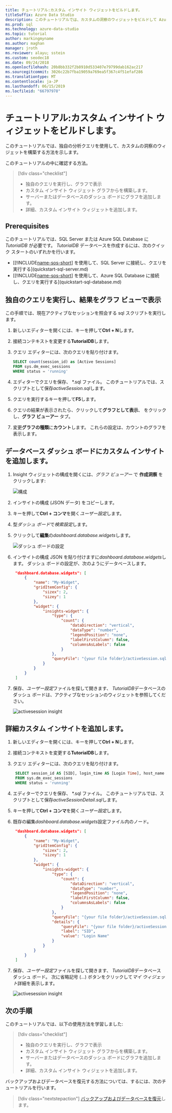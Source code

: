 ```yaml
---
title: チュートリアル:カスタム インサイト ウィジェットをビルドします。
titleSuffix: Azure Data Studio
description: このチュートリアルでは、カスタムの洞察のウィジェットをビルドして Azure Data Studio でのデータベースとサーバーのダッシュ ボードに追加する方法について説明します。
ms.prod: sql
ms.technology: azure-data-studio
ms.topic: tutorial
author: markingmyname
ms.author: maghan
manager: jroth
ms.reviewer: alayu; sstein
ms.custom: seodec18
ms.date: 09/24/2018
ms.openlocfilehash: 20b8bb332f2b8910d533407e79799dab162ac217
ms.sourcegitcommit: 3026c22b7fba19059a769ea5f367c4f51efaf286
ms.translationtype: MT
ms.contentlocale: ja-JP
ms.lasthandoff: 06/15/2019
ms.locfileid: "66797978"
---
```

# <a name="tutorial-build-a-custom-insight-widget"></a>チュートリアル:カスタム インサイト ウィジェットをビルドします。

このチュートリアルでは、独自の分析クエリを使用して、カスタムの洞察のウィジェットを構築する方法を示します。

このチュートリアルの中に確認する方法。
> [!div class="checklist"]
> * 独自のクエリを実行し、グラフで表示
> * カスタム インサイト ウィジェット グラフからを構築します。
> * サーバーまたはデータベースのダッシュ ボードにグラフを追加します。
> * 詳細、カスタム インサイト ウィジェットを追加します。

## <a name="prerequisites"></a>Prerequisites

このチュートリアルでは、SQL Server または Azure SQL Database に *TutorialDB* が必要です。 *TutorialDB* データベースを作成するには、次のクイック スタートのいずれかを行います。

- [[!INCLUDE[name-sos-short](../includes/name-sos-short.md)] を使用して、SQL Server に接続し、クエリを実行する](quickstart-sql-server.md)
- [[!INCLUDE[name-sos-short](../includes/name-sos-short.md)] を使用して、Azure SQL Database に接続し、クエリを実行する](quickstart-sql-database.md)


## <a name="run-your-own-query-and-view-the-result-in-a-chart-view"></a>独自のクエリを実行し、結果をグラフ ビューで表示
この手順では、現在アクティブなセッションを照会する sql スクリプトを実行します。

1. 新しいエディターを開くには、キーを押して**Ctrl + N**します。 

2. 接続コンテキストを変更する**TutorialDB**します。

3. クエリ エディターには、次のクエリを貼り付けます。

   ```sql
   SELECT count(session_id) as [Active Sessions]
   FROM sys.dm_exec_sessions
   WHERE status = 'running'
   ```

4. エディターでクエリを保存、 \*.sql ファイル。 このチュートリアルでは、スクリプトとして保存*activeSession.sql*します。

5. クエリを実行するキーを押して**F5**します。

6. クエリの結果が表示されたら、クリックして**グラフとして表示**、 をクリックし、**グラフ ビューアー**  タブ。

7. 変更**グラフの種類**に**カウント**します。 これらの設定は、カウントのグラフを表示します。

## <a name="add-the-custom-insight-to-the-database-dashboard"></a>データベース ダッシュ ボードにカスタム インサイトを追加します。

1. Insight ウィジェットの構成を開くには、*グラフ ビューアー* で **作成洞察** をクリックします:

   ![構成](./media/tutorial-build-custom-insight-sql-server/create-insight.png)
   
2. インサイトの構成 (JSON データ) をコピーします。 

3. キーを押して**Ctrl + コンマ**を開く*ユーザー設定*します。

4. 型*ダッシュ ボード*で*検索設定*します。

5. クリックして**編集**の*dashboard.database.widgets*します。

   ![ダッシュ ボードの設定](./media/tutorial-build-custom-insight-sql-server/dashboard-settings.png)

6. インサイトの構成 JSON を貼り付けますに*dashboard.database.widgets*します。 ダッシュ ボードの設定が、次のようにデータベースします。

   ```json
    "dashboard.database.widgets": [
        {
            "name": "My-Widget",
            "gridItemConfig": {
                "sizex": 2,
                "sizey": 1
            },
            "widget": {
                "insights-widget": {
                    "type": {
                        "count": {
                            "dataDirection": "vertical",
                            "dataType": "number",
                            "legendPosition": "none",
                            "labelFirstColumn": false,
                            "columnsAsLabels": false
                        }
                    },
                    "queryFile": "{your file folder}/activeSession.sql"
                }
            }
        }
    ]
   ```

7. 保存、*ユーザー設定*ファイルを探して開きます、 *TutorialDB*データベースのダッシュ ボードは、アクティブなセッションのウィジェットを参照してください。

   ![activesession insight](./media/tutorial-build-custom-insight-sql-server/insight-activesession-dashboard.png)

## <a name="add-details-to-custom-insight"></a>詳細カスタム インサイトを追加します。

1. 新しいエディターを開くには、キーを押して**Ctrl + N**します。

2. 接続コンテキストを変更する**TutorialDB**します。

3. クエリ エディターには、次のクエリを貼り付けます。

   ```sql
    SELECT session_id AS [SID], login_time AS [Login Time], host_name AS [Host Name], program_name AS [Program Name], login_name AS [Login Name]
    FROM sys.dm_exec_sessions
    WHERE status = 'running'
   ```

4. エディターでクエリを保存、 \*.sql ファイル。 このチュートリアルでは、スクリプトとして保存*activeSessionDetail.sql*します。

5. キーを押して**Ctrl + コンマ**を開く*ユーザー設定*します。

6. 既存の編集*dashboard.database.widgets*設定ファイル内のノード。

   ```json
    "dashboard.database.widgets": [
        {
            "name": "My-Widget",
            "gridItemConfig": {
                "sizex": 2,
                "sizey": 1
            },
            "widget": {
                "insights-widget": {
                    "type": {
                        "count": {
                            "dataDirection": "vertical",
                            "dataType": "number",
                            "legendPosition": "none",
                            "labelFirstColumn": false,
                            "columnsAsLabels": false
                        }
                    },
                    "queryFile": "{your file folder}/activeSession.sql",
                    "details": {
                        "queryFile": "{your file folder}/activeSessionDetail.sql",
                        "label": "SID",
                        "value": "Login Name"
                    }
                }
            }
        }
    ]
   ```

7. 保存、*ユーザー設定*ファイルを探して開きます、 *TutorialDB*データベース ダッシュ ボード。 次に省略記号 (...) ボタンをクリックして*マイ ウィジェット*詳細を表示します。

    ![activesession insight](./media/tutorial-build-custom-insight-sql-server/insight-activesession-detail.png)

## <a name="next-steps"></a>次の手順
このチュートリアルでは、以下の使用方法を学習しました:
> [!div class="checklist"]
> * 独自のクエリを実行し、グラフで表示
> * カスタム インサイト ウィジェット グラフからを構築します。
> * サーバーまたはデータベースのダッシュ ボードにグラフを追加します。
> * 詳細、カスタム インサイト ウィジェットを追加します。

バックアップおよびデータベースを復元する方法については、するには、次のチュートリアルを行います。

> [!div class="nextstepaction"]
> [バックアップおよびデータベースを復元](tutorial-backup-restore-sql-server.md)します。
